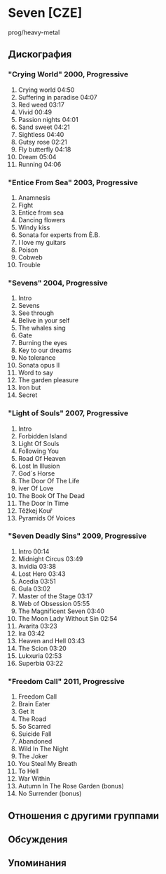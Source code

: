 # Seven [CZE]

prog/heavy-metal

## Дискография

### "Crying World" 2000, Progressive

1. Crying world  04:50  
2. Suffering in paradise  04:07
3. Red weed  03:17   
4. Vivid  00:49    
5. Passion nights  04:01   
6. Sand sweet  04:21   
7. Sightless  04:40    
8. Gutsy rose  02:21  
9. Fly butterfly  04:18 
10. Dream  05:04    
11. Running  04:06 

### "Entice From Sea" 2003, Progressive

1. Anamnesis 
2. Fight     
3. Entice from sea   
4. Dancing flowers  
5. Windy kiss      
6. Sonata for experts from &#200;.B.      
7. I love my guitars  
8. Poison      
9. Cobweb      
10. Trouble  

### "Sevens" 2004, Progressive

1. Intro    
2. Sevens    
3. See through 
4. Belive in your self  
5. The whales sing   
6. Gate     
7. Burning the eyes  
8. Key to our dreams 
9. No tolerance  
10. Sonata opus II  
11. Word to say    
12. The garden pleasure     
13. Iron but  
14. Secret  

### "Light of Souls" 2007, Progressive

1. Intro    
2. Forbidden Island  
3. Light Of Souls   
4. Following You   
5. Road Of Heaven  
6. Lost In Illusion   
7. God&#180;s Horse     
8. The Door Of The Life      
9. iver Of Love     
10. The Book Of The Dead      
11. The Door In Time      
12. T&#283;&#382;kej Kou&#345; 
13. Pyramids Of Voices  

### "Seven Deadly Sins" 2009, Progressive

1. Intro  00:14  
2. Midnight Circus  03:49    
3. Invidia  03:38   
4. Lost Hero  03:43
5. Acedia  03:51  
6. Gula  03:02   
7. Master of the Stage  03:17
8. Web of Obsession  05:55  
9. The Magnificent Seven  03:40    
10. The Moon Lady Without Sin  02:54 
11. Avarita  03:23  
12. Ira  03:42    
13. Heaven and Hell  03:43   
14. The Scion  03:20    
15. Lukxuria  02:53
16. Superbia  03:22 

### "Freedom Call" 2011, Progressive

01. Freedom Call 
02. Brain Eater 
03. Get It 
04. The Road 
05. So Scarred 
06. Suicide Fall 
07. Abandoned 
08. Wild In The Night 
09. The Joker 
10. You Steal My Breath 
11. To Hell 
12. War Within 
13. Autumn In The Rose Garden (bonus) 
14. No Surrender (bonus)


## Отношения с другими группами


## Обсуждения


## Упоминания

